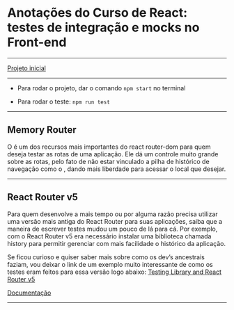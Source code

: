 # Anotações do Curso de React: testes de integração e mocks no Front-end

---

[Projeto inicial](https://github.com/alura-cursos/bytebank-v2/tree/df08aa8579bc6b9964dc1f7a08a22c64cafa983e)

---

- Para rodar o projeto, dar o comando ```npm start``` no terminal

- Para rodar o teste: ```npm run test```

---

## Memory Router
O <MemoryRouter/> é um dos recursos mais importantes do react router-dom para quem deseja testar as rotas de uma aplicação. Ele dá um controle muito grande sobre as rotas, pelo fato de não estar vinculado a pilha de histórico de navegação como o <BrowserRouter/>, dando mais liberdade para acessar o local que desejar.

---

## React Router v5
Para quem desenvolve a mais tempo ou por alguma razão precisa utilizar uma versão mais antiga do React Router para suas aplicações, saiba que a maneira de escrever testes mudou um pouco de lá para cá. Por exemplo, com o React Router v5 era necessário instalar uma biblioteca chamada history para permitir gerenciar com mais facilidade o histórico da aplicação.

Se ficou curioso e quiser saber mais sobre como os dev’s ancestrais faziam, vou deixar o link de um exemplo muito interessante de como os testes eram feitos para essa versão logo abaixo:
[Testing Library and React Router v5](https://testing-library.com/docs/example-react-router/#testing-library-and-react-router-v5)

[Documentação](https://github.com/remix-run/history#documentation)

---

